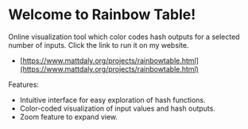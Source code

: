 # Welcome to Rainbow Table!

Online visualization tool which color codes hash outputs for a selected number of inputs. Click the link to run it on my website.
- [https://www.mattdaly.org/projects/rainbowtable.html](https://www.mattdaly.org/projects/rainbowtable.html)

Features:

- Intuitive interface for easy exploration of hash functions.
- Color-coded visualization of input values and hash outputs.
- Zoom feature to expand view.
